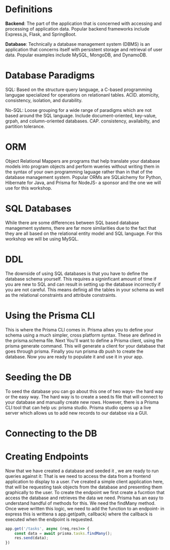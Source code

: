 # Definitions

**Backend**: The part of the application that is concerned with accessing and processing of application data. Popular backend frameworks include Express.js, Flask, and SpringBoot.

**Database**: Technically a database management system (DBMS) is an application that concerns itself with persistent storage and retrieval of user data. Popular examples include MySQL, MongoDB, and DynamoDB.

# Database Paradigms

SQL: Based on the structure query language, a C-based programming langugae specialized for operations on relationanl tables. ACID. atomicity, consistency, isolation, and durability.

No-SQL: Loose grouping for a wide range of paradigms which are not based around the SQL language. Include document-oriented, key-value, grpah, and column-oriented databases. CAP. consistency, availabilty, and partition tolerance.

# ORM

Object Relational Mappers are programs that help translate your database models into program objects and perform wueries without writing them in the syntax of your own programming laguage rather than in that of the database management system. Popular ORMs are SQLalchemy for Python, Hibernate for Java, and Prisma for NodeJS- a sponsor and the one we will use for this workshop.

# SQL Databases

While there are some differences between SQL based database management systems, there are far more similarities due to the fact that they are all based on the relational entity model and SQL language. For this workshop we will be using MySQL.

# DDL

The downside of using SQL databases is that you have to define the database schema yourself. This requires a signinficant amount of time if you are new to SQL and can result in setting up the database incorrectly if you are not careful. This means definig all the tables in your schema as well as the relational constraints and attribute constraints.

# Using the Prisma CLI

This is where the Prisma CLI comes in. Prisma allws you to define your schema using a much simpler, cross platform syntax. These are defined in the prisma.schema file. Next You'll want to define a Prisma client, using the prisma generate command. This will generate a client for your database that goes through prisma. Finally you run prisma db push to create the database. Now you are ready to populate it and use it in your app.

# Seeding the DB

To seed the database you can go about this one of two ways- the hard way or the easy way. The hard way is to create a seed.ts file that will connect to your database and manually create new rows. However, there is a Prisma CLI tool that can help us: prisma studio. Prisma studio opens up a live server which allows us to add new records to our databse via a GUI.

# Connecting to the DB


# Creating Endpoints

Now that we have created a database and seeded it , we are ready to run queries against it: That is we need to access the data from a frontend application to display to a user. I've created a simple client application here, that will be requesting task objects from the database and presenting them graphically to the user. To create the endpoint we first create a fucntion that access the database and retrieves the data we need. Prisma has an easy to understand handful of methods for this. We need the findMany method. Once weve written this logic, we need to add the function to an endpoint- in express this is writtena s app.get(path, callback) where the callback is executed when the endpoint is requested.

```typescript
app.get('/tasks', async (req,res)=> {
	const data = await prisma.tasks.findMany();
	res.send(data);
})
```

